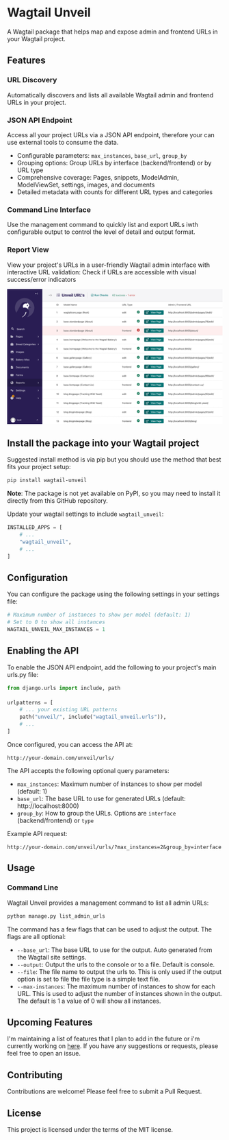 # Wagtail Unveil

A Wagtail package that helps map and expose admin and frontend URLs in your Wagtail project.

## Features

### URL Discovery

Automatically discovers and lists all available Wagtail admin and frontend URLs in your project.

### JSON API Endpoint

Access all your project URLs via a JSON API endpoint, therefore your can use external tools to consume the data.

  - Configurable parameters: `max_instances`, `base_url`, `group_by`
  - Grouping options: Group URLs by interface (backend/frontend) or by URL type
  - Comprehensive coverage: Pages, snippets, ModelAdmin, ModelViewSet, settings, images, and documents
  - Detailed metadata with counts for different URL types and categories

### Command Line Interface

Use the management command to quickly list and export URLs iwth configurable output to  control the level of detail and output format.

### Report View

View your project's URLs in a user-friendly Wagtail admin interface with interactive URL validation: Check if URLs are accessible with visual success/error indicators
  
![Report View Screenshot](./docs/assets/report-interface.png)

## Install the package into your Wagtail project

Suggested install method is via pip but you should use the method that best fits your project setup:

```bash
pip install wagtail-unveil
```

**Note**: The package is not yet available on PyPI, so you may need to install it directly from this GitHub repository.

Update your wagtail settings to include `wagtail_unveil`:

```python
INSTALLED_APPS = [
    # ...
    "wagtail_unveil",
    # ...
]
```

## Configuration

You can configure the package using the following settings in your settings file:

```python
# Maximum number of instances to show per model (default: 1)
# Set to 0 to show all instances
WAGTAIL_UNVEIL_MAX_INSTANCES = 1
```

## Enabling the API

To enable the JSON API endpoint, add the following to your project's main urls.py file:

```python
from django.urls import include, path

urlpatterns = [
    # ... your existing URL patterns
    path("unveil/", include("wagtail_unveil.urls")),
    # ...
]
```

Once configured, you can access the API at:
```
http://your-domain.com/unveil/urls/
```

The API accepts the following optional query parameters:
- `max_instances`: Maximum number of instances to show per model (default: 1)
- `base_url`: The base URL to use for generated URLs (default: http://localhost:8000)
- `group_by`: How to group the URLs. Options are `interface` (backend/frontend) or `type`

Example API request:
```
http://your-domain.com/unveil/urls/?max_instances=2&group_by=interface
```

## Usage

### Command Line

Wagtail Unveil provides a management command to list all admin URLs:

```bash
python manage.py list_admin_urls
```

The command has a few flags that can be used to adjust the output. The flags are all optional:

- `--base_url`: The base URL to use for the output. Auto generated from the Wagtail site settings.
- `--output`: Output the urls to the console or to a file. Default is console.
- `--file`: The file name to output the urls to. This is only used if the output option is set to file the file type is a simple text file.
- `--max-instances`: The maximum number of instances to show for each URL. This is used to adjust the number of instances shown in the output. The default is 1 a value of 0 will show all instances.

## Upcoming Features

I'm maintaining a list of features that I plan to add in the future or i'm currently working on [here](https://github.com/wagtail-packages/wagtail-unveil/issues). If you have any suggestions or requests, please feel free to open an issue.

## Contributing

Contributions are welcome! Please feel free to submit a Pull Request.

## License

This project is licensed under the terms of the MIT license.
